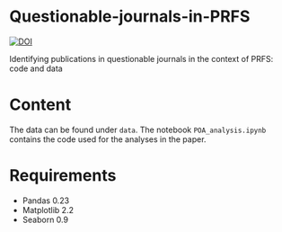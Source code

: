 # Questionable-journals-in-PRFS
[![DOI](https://zenodo.org/badge/186819723.svg)](https://zenodo.org/badge/latestdoi/186819723)

Identifying publications in questionable journals in the context of PRFS: code and data

# Content
The data can be found under `data`. The notebook `POA_analysis.ipynb` contains the code used for the analyses in the paper.

# Requirements
- Pandas 0.23
- Matplotlib 2.2
- Seaborn 0.9
